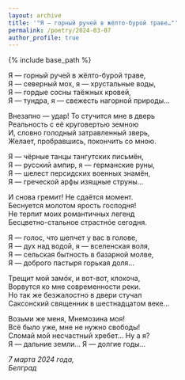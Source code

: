 ```yaml
---
layout: archive
title: '"Я — горный ручей в жёлто-бурой траве…"'
permalink: /poetry/2024-03-07
author_profile: true
---
```


{% include base_path %}

Я — горный ручей в жёлто-бурой траве, <br>
Я — северный мох, я — хрустальные воды, <br>
Я — гордые сосны таёжных кровей, <br>
Я — тундра, я — свежесть нагорной природы… <br>

Внезапно — удар! То стучится мне в дверь <br>
Реальность с её круговертью земною <br>
И, словно голодный затравленный зверь, <br>
Желает, пробравшись, покончить со мною. <br>

Я — чёрные танцы тангутских письмён, <br>
Я — русский ампир, я — германские руны, <br>
Я — шелест персидских военных знамён, <br>
Я — греческой арфы изящные струны… <br>

И снова гремит! Не сдаётся момент. <br>
Беснуется молотом ярость господня! <br>
Не терпит моих романтичных легенд <br>
Бесцветно-стальное страстнóе сегодня. <br>

Я — голос, что шепчет у вас в голове, <br>
Я — дух над водой, я — вселенская воля, <br>
Я — сельская бытность в базарной молве, <br>
Я — доброго пастыря горькая доля… <br>

Трещит мой замóк, и вот-вот, клокоча, <br>
Ворвутся ко мне современности реки. <br>
Но так же безжалостно в двери стучал <br>
Саксонский священник в шестнадцатом веке… <br>

Возьми же меня, Мнемозина моя! <br>
Всё было уже, мне не нужно свободы! <br>
Сломай мой несчастный хребет… Ну а я? <br>
Я — дальние земли… Я — долгие годы… <br>

<i>7 марта 2024 года,</i> <br>
<i>Белград</i>